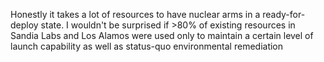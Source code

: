 Honestly it takes a lot of resources to have nuclear arms in a ready-for-deploy state. I wouldn't be surprised if >80% of existing resources in Sandia Labs and Los Alamos were used only to maintain a certain level of launch capability as well as status-quo environmental remediation

